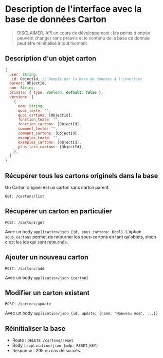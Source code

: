 # Description de l'interface avec la base de données Carton

> DISCLAIMER, API en cours de développement : les points d'entrée peuvent changer sans préavis et le contenu de la base de donnée peut être réinitialisé à tout moment.

## Description d'un objet carton

```javascript
{
  user: String,
  _id: ObjectId, // Rempli par la base de données à l'insertion
  parent: ObjectId,
  nom: String,
  private: { type: Boolean, default: false },
  versions: [
    {
      nom: String,
      quoi_texte: "",
      quoi_cartons: [ObjectId],
      fonction_texte: "",
      fonction_cartons: [ObjectId],
      comment_texte: "",
      comment_cartons: [ObjectId],
      exemples_texte: "",
      exemples_cartons: [ObjectId],
      plus_loin_cartons: [ObjectId],
    },
  ]
}
```

## Récupérer tous les cartons originels dans la base

Un Carton originel est un carton sans carton parent.

`GET: /cartons/list`

## Récupérer un carton en particulier

`POST: /cartons/get`

Avec un body `application/json {id, sous_cartons: Bool}`. L'option `sous_cartons` permet de retourner les sous-cartons en tant qu'objets, sinon c'est les ids qui sont retournés.

## Ajouter un nouveau carton

`POST: /cartons/add`

Avec un body `application/json {carton}`

## Modifier un carton existant

`POST: /cartons/update`

Avec un body `application/json {id, update: {name: 'Nouveau nom', ...}}`

## Réinitialiser la base

- Route : `DELETE /cartons/reset`
- Body : `application/json {mdp: RESET_KEY}`
- Response : 205 en cas de succès.
